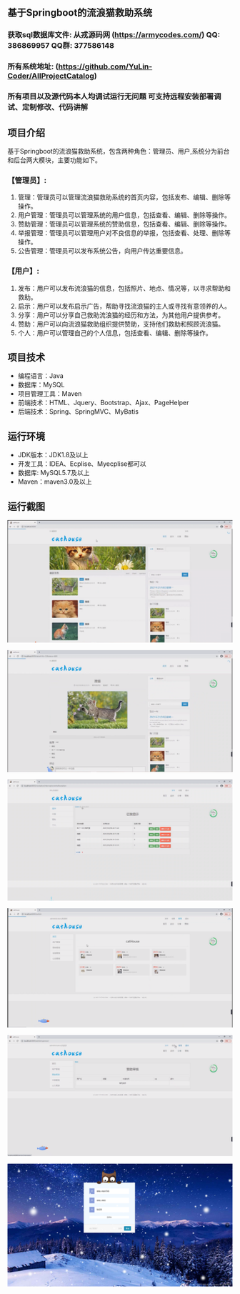 ## 基于Springboot的流浪猫救助系统

###  获取sql数据库文件: 从戎源码网 (https://armycodes.com/) QQ: 386869957 QQ群: 377586148
###  所有系统地址: (https://github.com/YuLin-Coder/AllProjectCatalog) 
###  所有项目以及源代码本人均调试运行无问题 可支持远程安装部署调试、定制修改、代码讲解

## 项目介绍
基于Springboot的流浪猫救助系统，包含两种角色：管理员、用户,系统分为前台和后台两大模块，主要功能如下。

### 【管理员】:
1. 管理：管理员可以管理流浪猫救助系统的首页内容，包括发布、编辑、删除等操作。
2. 用户管理：管理员可以管理系统的用户信息，包括查看、编辑、删除等操作。
3. 赞助管理：管理员可以管理系统的赞助信息，包括查看、编辑、删除等操作。
4. 举报管理：管理员可以管理用户对不良信息的举报，包括查看、处理、删除等操作。
5. 公告管理：管理员可以发布系统公告，向用户传达重要信息。

### 【用户】:
1. 发布：用户可以发布流浪猫的信息，包括照片、地点、情况等，以寻求帮助和救助。
2. 启示：用户可以发布启示广告，帮助寻找流浪猫的主人或寻找有意领养的人。
3. 分享：用户可以分享自己救助流浪猫的经历和方法，为其他用户提供参考。
4. 赞助：用户可以向流浪猫救助组织提供赞助，支持他们救助和照顾流浪猫。
5. 个人：用户可以管理自己的个人信息，包括查看、编辑、删除等操作。

## 项目技术
- 编程语言：Java
- 数据库：MySQL
- 项目管理工具：Maven
- 前端技术：HTML、Jquery、Bootstrap、Ajax、PageHelper
- 后端技术：Spring、SpringMVC、MyBatis

## 运行环境
- JDK版本：JDK1.8及以上
- 开发工具：IDEA、Ecplise、Myecplise都可以
- 数据库: MySQL5.7及以上
- Maven：maven3.0及以上

## 运行截图
![](screenshot/1.png)

![](screenshot/2.png)

![](screenshot/3.png)

![](screenshot/4.png)

![](screenshot/5.png)

![](screenshot/6.png)
